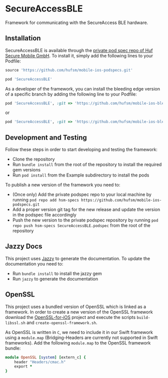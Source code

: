 # SecureAccessBLE
Framework for communicating with the SecureAccess BLE hardware.

## Installation
SecureAccessBLE is available through the [private pod spec repo of Huf Secure Mobile GmbH](https://github.com/hufsm/mobile-ios-podspecs). To install
it, simply add the following lines to your Podfile:
```ruby
source 'https://github.com/hufsm/mobile-ios-podspecs.git'

pod 'SecureAccessBLE'
```

As a developer of the framework, you can install the bleeding edge version of a specific branch by adding the following line to your Podfile:
```ruby
pod 'SecureAccessBLE', :git => 'https://github.com/hufsm/mobile-ios-ble.git', :branch => 'develop'
```
or
```ruby
pod 'SecureAccessBLE', :git => 'https://github.com/hufsm/mobile-ios-ble.git', :commit => 'xxxxxx'
```

## Development and Testing
Follow these steps in order to start developing and testing the framework:
- Clone the repository
- Run `bundle install` from the root of the repository to install the required gem versions
- Run `pod install` from the Example subdirectory to install the pods

To publish a new version of the framework you need to:
- (Once only) Add the private podspec repo to your local machine by running `pod repo add hsm-specs https://github.com/hufsm/mobile-ios-podspecs.git`
- Add a proper version git tag for the new release and update the version in the podspec file accordingly
- Push the new version to the private podspec repository by running `pod repo push hsm-specs SecureAccessBLE.podspec` from the root of the repository

## Jazzy Docs
This project uses [Jazzy](https://github.com/realm/jazzy) to generate the documentation. To update the documentation you need to:
- Run `bundle install` to install the jazzy gem
- Run `jazzy` to generate the documentation

## OpenSSL
This project uses a bundled version of OpenSSL which is linked as a framework. In order to create a new version of the OpenSSL framework download the [OpenSSL-for-iOS](https://github.com/x2on/OpenSSL-for-iPhone) project and execute the scripts `build-libssl.sh` and `create-openssl-framework.sh`.

As OpenSSL is written in `C`, we need to include it in our Swift framework using a `module.map` (Bridging-Headers are currently not supported in Swift frameworks). Add the following `module.map` to the OpenSSL framework bundle:
```ruby
module OpenSSL [system] [extern_c] {
    header "Headers/cmac.h"
    export *
}
```
